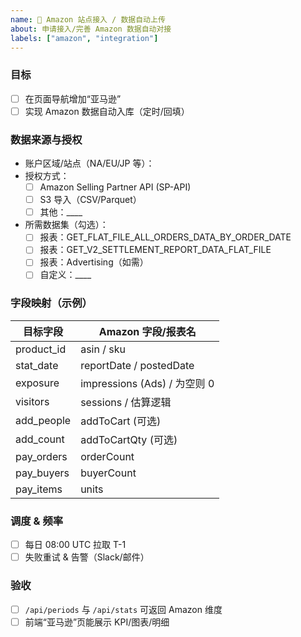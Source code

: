 ```yaml
---
name: 🛒 Amazon 站点接入 / 数据自动上传
about: 申请接入/完善 Amazon 数据自动对接
labels: ["amazon", "integration"]
---
```


### 目标
- [ ] 在页面导航增加“亚马逊”
- [ ] 实现 Amazon 数据自动入库（定时/回填）

### 数据来源与授权
- 账户区域/站点（NA/EU/JP 等）：
- 授权方式：
  - [ ] Amazon Selling Partner API (SP-API)
  - [ ] S3 导入（CSV/Parquet）
  - [ ] 其他：____
- 所需数据集（勾选）：
  - [ ] 报表：GET_FLAT_FILE_ALL_ORDERS_DATA_BY_ORDER_DATE
  - [ ] 报表：GET_V2_SETTLEMENT_REPORT_DATA_FLAT_FILE
  - [ ] 报表：Advertising（如需）
  - [ ] 自定义：____

### 字段映射（示例）
| 目标字段           | Amazon 字段/报表名                  |
|--------------------|-------------------------------------|
| product_id         | asin / sku                          |
| stat_date          | reportDate / postedDate             |
| exposure           | impressions (Ads) / 为空则 0       |
| visitors           | sessions / 估算逻辑                 |
| add_people         | addToCart (可选)                    |
| add_count          | addToCartQty (可选)                 |
| pay_orders         | orderCount                           |
| pay_buyers         | buyerCount                           |
| pay_items          | units                                |

### 调度 & 频率
- [ ] 每日 08:00 UTC 拉取 T-1
- [ ] 失败重试 & 告警（Slack/邮件）

### 验收
- [ ] `/api/periods` 与 `/api/stats` 可返回 Amazon 维度
- [ ] 前端“亚马逊”页能展示 KPI/图表/明细
